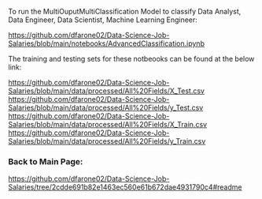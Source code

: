 To run the MultiOuputMultiClassification Model to classify Data Analyst, Data Engineer, Data Scientist, Machine Learning Engineer:

https://github.com/dfarone02/Data-Science-Job-Salaries/blob/main/notebooks/AdvancedClassification.ipynb

The training and testing sets for these notbeooks can be found at the below link:

https://github.com/dfarone02/Data-Science-Job-Salaries/blob/main/data/processed/All%20Fields/X_Test.csv <br>
https://github.com/dfarone02/Data-Science-Job-Salaries/blob/main/data/processed/All%20Fields/y_Test.csv <br>
https://github.com/dfarone02/Data-Science-Job-Salaries/blob/main/data/processed/All%20Fields/X_Train.csv <br>
https://github.com/dfarone02/Data-Science-Job-Salaries/blob/main/data/processed/All%20Fields/y_Train.csv <br>

### Back to Main Page: <br>
https://github.com/dfarone02/Data-Science-Job-Salaries/tree/2cdde691b82e1463ec560e61b672dae4931790c4#readme
